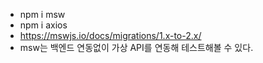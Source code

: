 - npm i msw
- npm i axios
- https://mswjs.io/docs/migrations/1.x-to-2.x/
- msw는 백엔드 연동없이 가상 API를 연동해 테스트해볼 수 있다.
